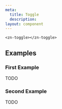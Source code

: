 ```yaml
---
meta:
  title: Toggle
  description:
layout: component
---
```


```html:preview
<zn-toggle></zn-toggle>
```

## Examples

### First Example

TODO

### Second Example

TODO


